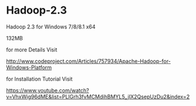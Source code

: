 Hadoop-2.3
==========

Hadoop 2.3 for Windows 7/8/8.1 x64  

132MB

for more Details Visit

http://www.codeproject.com/Articles/757934/Apache-Hadoop-for-Windows-Platform

for Installation Tutorial Visit

https://www.youtube.com/watch?v=VhxWig96dME&list=PLlGrh3fvMCMdihBMYL5_jIX2QsepUzDu2&index=2
